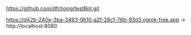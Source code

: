 https://github.com/dfchong/testBot.git


   https://d42b-240e-3ba-3493-9b10-a2f-28c1-76b-93d3.ngrok-free.app -> http://localhost:8080        